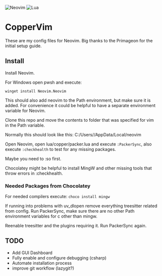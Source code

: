 ![Neovim](https://img.shields.io/badge/NeoVim-%2357A143.svg?&style=for-the-badge&logo=neovim&logoColor=white)
![Lua](https://img.shields.io/badge/lua-%232C2D72.svg?style=for-the-badge&logo=lua&logoColor=white)

# CopperVim

These are my config files for Neovim. Big thanks to the Primageon for the initial setup guide.

## Install

Install Neovim.

For Windows open pwsh and execute:
```pwsh
winget install Neovim.Neovim
```

This should also add neovim to the Path environment, but make sure it is added.
For convenience it could be helpful to have a separate environment variable for Neovim.

Clone this repo and move the contents to folder that was specified for vim in the Path variable.

Normally this should look like this: C:/Users/<username>/AppData/Local/neovim

Open Neovim, open lua/copper/packer.lua and execute ```:PackerSync```, also execute ```:checkhealth``` to test for any
missing packages.

Maybe you need to :so first.

Chocolatey might be helpful to install MingW and other missing tools that throw errors in :checkhealth.

### Needed Packages from Chocolatey

For needed compilers execute: ```choco install mingw```

If running into problems with uv_dlopen remove everything treesitter related from config. Run PackerSync, make sure there
are no other Path environment variables for c other than mingw.

Reenable treesitter and the plugins requiring it. Run PackerSync again.

## TODO

- Add GUI Dashboard
- Fully enable and configure debugging (csharp)
- Automate installation process
- improve git workflow (lazygit?)

